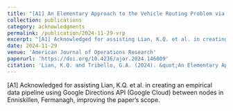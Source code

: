 ```yaml
---
title: "[A1] An Elementary Approach to the Vehicle Routing Problem via Python and Google API"
collection: publications
category: acknowledgments
permalink: /publication/2024-11-29-vrp
excerpt: "[A1] Acknowledged for assisting Lian, K.Q. et al. in creating an empirical data pipeline using Google Directions API (Google Cloud) between nodes in Enniskillen, Fermanagh, improving the paper’s scope."
date: 2024-11-29
venue: 'American Journal of Operations Research'
paperurl: 'https://doi.org/10.4236/ajor.2024.146009'
citation: 'Lian, K.Q. and Tribello, G.A. (2024). &quot;An Elementary Approach to the Vehicle Routing Problem via Python and Google API.&quot; <i>American Journal of Operations Research</i>. 14(169-190).'
---
```


[A1] Acknowledged for assisting Lian, K.Q. et al. in creating an empirical data pipeline using Google Directions API (Google Cloud) between nodes in Enniskillen, Fermanagh, improving the paper’s scope.